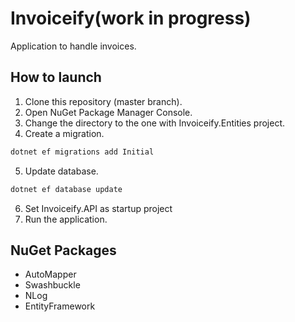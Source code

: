 # Invoiceify(work in progress)

Application to handle invoices.

## How to launch
1. Clone this repository (master branch).
2. Open NuGet Package Manager Console.
3. Change the directory to the one with Invoiceify.Entities project.
4. Create a migration.
```bash
dotnet ef migrations add Initial
```
5. Update database.
```bash
dotnet ef database update
```
6. Set Invoiceify.API as startup project
7. Run the application.

## NuGet Packages
* AutoMapper
* Swashbuckle
* NLog
* EntityFramework
